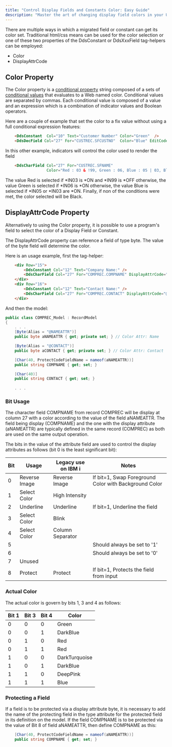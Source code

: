 ```yaml
---
title: "Control Display Fields and Constants Color: Easy Guide"
description: "Master the art of changing display field colors in your UI. This concise guide offers practical tips for dynamic color control."
---
```


There are multiple ways in which a migrated field or constant can get its color set.  Traditional html/css means can be used for the color selection or one of these two properties of the DdsConstant or DdsXxxField tag-helpers can be employed:
 - Color
 - DisplayAttrCode

## Color Property
The Color property is a [conditional property](/reference/expo/qsys-expo-model/landing-page-namespace.html#conditional-property) string composed of a sets of [conditional values](/reference/expo/qsys-expo-model/landing-page-namespace.html#conditional-value) that evaluates to a Web named color. Conditional values are separated by commas. Each conditional value is composed of a value and an expression which is a combination of indicator values and Boolean operators.

Here are a couple of example that set the color to a fix value without using a full conditional expression features:
```html
    <DdsConstant  Col="10" Text="Customer Number" Color="Green"  />
    <DdsDecField Col="27" For="CUSTREC.SFCUSTNO"  Color="Blue" EditCode="Z" />
```

In this other example, indicators will control the color used to render the field
```html
    <DdsCharField Col="27" For="CUSTREC.SFNAME" 
                  Color="Red : 03 & !99, Green : 06, Blue : 05 | 03, Black:*TRUE"/>
```

The value Red is selected if *IN03 is *ON and *IN99 is *OFF otherwise, the value Green is selected if *IN06 is *ON otherwise, the value Blue is selected if *IN05 or *IN03 are *ON. Finally, if non of the conditions were met, the color selected will be Black.

## DisplayAttrCode Property
Alternatively to using the Color property, it is possible to use a program's field to select the color of a Display Field or Constant. 

The DisplayAttrCode property can reference a field of type byte. The value of the byte field will determine the color.

Here is an usage example, first the tag-helper:
```html
    <div Row="15">
        <DdsConstant Col="12" Text="Company Name:" />
        <DdsCharField Col="27" For="COMPREC.COMPNAME" DisplayAttrCode="@Model.COMPREC.aNAMEATTR"/>
    </div>
    <div Row="16">
        <DdsConstant Col="12" Text="Contact Name:" />
        <DdsCharField Col="27" For="COMPREC.CONTACT" DisplayAttrCode="@Model.CUSTREC.aCONTACT"/>
    </div>

```
And then the model:
```cs
public class COMPREC_Model : RecordModel
{
    . . . 
    [Byte(Alias = "@NAMEATTR")]
    public byte aNAMEATTR { get; private set; } // Color Attr: Name

    [Byte(Alias = "@CONTACT")]
    public byte aCONTACT { get; private set; } // Color Attr: Contact

    [Char(40, ProtectCodeFieldName = nameof(aNAMEATTR))]
    public string COMPNAME { get; set; }

    [Char(40)]
    public string CONTACT { get; set; }
   
    . . .
```
### Bit Usage

The character field COMPNAME from record COMPREC will be display at column 27 with a color according to the value of the field aNAMEATTR. The field being display (COMPNAME) and the one with the display attribute (aNAMEATTR) are typically defined in the same record (COMPREC) as both are used on the same output operation.

The bits in the value of the attribute field are used to control the display attributes as follows (bit 0 is the least significant bit):

| Bit     | Usage          | Legacy use on IBM i | Notes
| ------- | -------------- | ------------------- | -----
| 0       | Reverse Image  | Reverse Image       | If bit=1, Swap Foreground Color with Background Color
| 1       | Select Color   | High Intensity      | 
| 2       | Underline      | Underline           | If bit=1, Underline the field
| 3       | Select Color   | Blink               | 
| 4       | Select Color   | Column Separator    | 
| 5       |                |                     | Should always be set to '1'
| 6       |                |                     | Should always be set to '0'
| 7       | Unused         |                     | 
| 8       | Protect        | Protect             | If bit=1, Protects the field from input

### Actual Color

The actual color is govern by bits 1, 3 and 4 as follows:

| Bit 1 | Bit 3 | Bit 4 | Color
| ------| ----- | ----- | -----
| 0     |     0 |     0 | Green
| 0     |     0 |     1 | DarkBlue
| 0     |     1 |     0 | Red
| 0     |     1 |     1 | Red
| 1     |     0 |     0 | DarkTurquoise
| 1     |     0 |     1 | DarkBlue
| 1     |     1 |     0 | DeepPink
| 1     |     1 |     1 | Blue

### Protecting a Field

If a field is to be protected via a display attribute byte, it is necessary to add the name of the protecting field in the type attribute for the protected field in its definition on the model.  If the field COMPNAME is to be protected via the value of Bit 8 of field aNAMEATTR, then define COMPNAME as this: 

```cs
    [Char(40, ProtectCodeFieldName = nameof(aNAMEATTR))]
    public string COMPNAME { get; set; }
```



